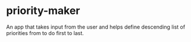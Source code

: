 # priority-maker
 An app that takes input from the user and helps define descending list of priorities from to do first to last.

